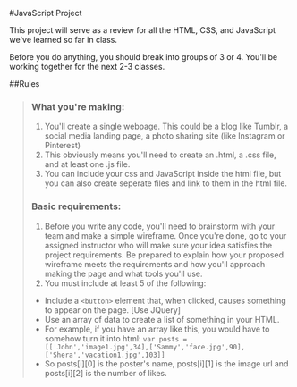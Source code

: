#JavaScript Project 

This project will serve as a review for all the HTML, CSS, and JavaScript we've learned so far in class.

Before you do anything, you should break into groups of 3 or 4. You'll be working together for the next 2-3 classes. 

##Rules

> ### What you're making: 
> 1. You'll create a single webpage. This could be a blog like Tumblr, a social media landing page, a photo sharing site (like Instagram or Pinterest)
> 2. This obviously means you'll need to create an .html, a .css file, and at least one .js file. 
> 3. You can include your css and JavaScript inside the html file, but you can also create seperate files and link to them in the html file. 
> 
> ### Basic requirements: 
> 1. Before you write any code, you'll need to brainstorm with your team and make a simple wireframe. Once you're done, go to your assigned instructor who will make sure your idea satisfies the project requirements. Be prepared to explain how your proposed wireframe meets the requirements and how you'll approach making the page and what tools you'll use. 
> 2. You must include at least 5 of the following:      
>   + Include a `<button>` element that, when clicked, causes something to appear on the page. [Use JQuery]
>   + Use an array of data to create a list of something in your HTML. 
>   + For example, if you have an array like this, you would have to somehow turn it into html: 
>       `var posts = [['John','image1.jpg',34],['Sammy','face.jpg',90],['Shera','vacation1.jpg',103]]`
>   + So posts[i][0] is the poster's name, posts[i][1] is the image url and posts[i][2] is the number of likes. 
